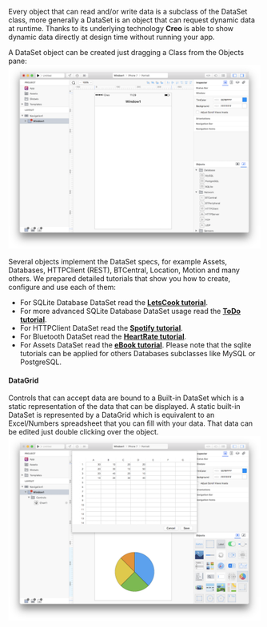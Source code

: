 Every object that can read and/or write data is a subclass of the DataSet class, more generally a DataSet is an object that can request dynamic data at runtime. Thanks to its underlying technology **Creo** is able to show dynamic data directly at design time without running your app.




A DataSet object can be created just dragging a Class from the Objects pane:
![Creo](../images/creo/dataset-1.png)

Several objects implement the DataSet specs, for example Assets, Databases, HTTPClient (REST), BTCentral, Location, Motion and many others. We prepared detailed tutorials that show you how to create, configure and use each of them:
* For SQLite Database DataSet read the **[LetsCook tutorial](https://docs.creolabs.com/tutorials/lets-cook-nav.html)**.
* For more advanced SQLite Database DataSet usage read the **[ToDo tutorial](https://docs.creolabs.com/tutorials/todo.html)**.
* For HTTPClient DataSet read the **[Spotify tutorial](https://docs.creolabs.com/tutorials/spotify.html)**.
* For Bluetooth DataSet read the **[HeartRate tutorial](https://docs.creolabs.com/tutorials/heart-rate.html)**.
* For Assets DataSet read the **[eBook tutorial](https://docs.creolabs.com/tutorials/ebook.html)**.
Please note that the sqlite tutorials can be applied for others Databases subclasses like MySQL or PostgreSQL.

#### DataGrid
Controls that can accept data are bound to a Built-in DataSet which is a static representation of the data that can be displayed. A static built-in DataSet is represented by a DataGrid which is equivalent to an Excel/Numbers spreadsheet that you can fill with your data. That data can be edited just double clicking over the object.
![Creo](../images/creo/dataset-2.png)
